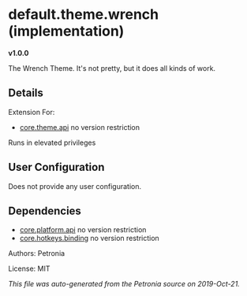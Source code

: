 # default.theme.wrench (implementation)
**v1.0.0**

The Wrench Theme.  It's not pretty, but it does all kinds of work.



## Details

Extension For:
* [core.theme.api](core.theme.api.md)
  no version restriction


Runs in elevated privileges

## User Configuration

Does not provide any user configuration.



## Dependencies

* [core.platform.api](core.platform.api.md)
  no version restriction
* [core.hotkeys.binding](core.hotkeys.binding.md)
  no version restriction







Authors: Petronia

License: MIT

*This file was auto-generated from the Petronia source on 2019-Oct-21.*
